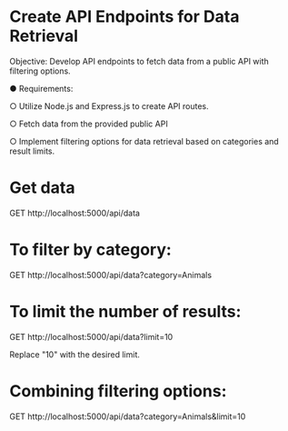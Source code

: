 # Create API Endpoints for Data Retrieval

Objective: Develop API endpoints to fetch data from a public API with filtering
options.

● Requirements:

○ Utilize Node.js and Express.js to create API routes.

○ Fetch data from the provided public API

○ Implement filtering options for data retrieval based on categories and
result limits.

# Get data

GET http://localhost:5000/api/data

# To filter by category:

GET http://localhost:5000/api/data?category=Animals

# To limit the number of results:

GET http://localhost:5000/api/data?limit=10

Replace "10" with the desired limit.

# Combining filtering options:

GET http://localhost:5000/api/data?category=Animals&limit=10
